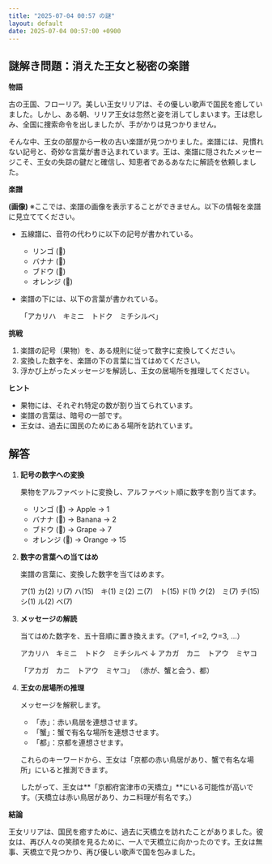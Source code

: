 ```yaml
---
title: "2025-07-04 00:57 の謎"
layout: default
date: 2025-07-04 00:57:00 +0900
---
```

## 謎解き問題：消えた王女と秘密の楽譜

**物語**

古の王国、フローリア。美しい王女リリアは、その優しい歌声で国民を癒していました。しかし、ある朝、リリア王女は忽然と姿を消してしまいます。王は悲しみ、全国に捜索命令を出しましたが、手がかりは見つかりません。

そんな中、王女の部屋から一枚の古い楽譜が見つかりました。楽譜には、見慣れない記号と、奇妙な言葉が書き込まれています。王は、楽譜に隠されたメッセージこそ、王女の失踪の鍵だと確信し、知恵者であるあなたに解読を依頼しました。

**楽譜**

**(画像)**
※ここでは、楽譜の画像を表示することができません。以下の情報を楽譜に見立ててください。

*   五線譜に、音符の代わりに以下の記号が書かれている。
    *   リンゴ (🍎)
    *   バナナ (🍌)
    *   ブドウ (🍇)
    *   オレンジ (🍊)
*   楽譜の下には、以下の言葉が書かれている。

    「アカリハ　キミニ　トドク　ミチシルベ」

**挑戦**

1.  楽譜の記号（果物）を、ある規則に従って数字に変換してください。
2.  変換した数字を、楽譜の下の言葉に当てはめてください。
3.  浮かび上がったメッセージを解読し、王女の居場所を推理してください。

**ヒント**

*   果物には、それぞれ特定の数が割り当てられています。
*   楽譜の言葉は、暗号の一部です。
*   王女は、過去に国民のためにある場所を訪れています。

## 解答

1.  **記号の数字への変換**

    果物をアルファベットに変換し、アルファベット順に数字を割り当てます。

    *   リンゴ (🍎) → Apple → 1
    *   バナナ (🍌) → Banana → 2
    *   ブドウ (🍇) → Grape → 7
    *   オレンジ (🍊) → Orange → 15
2.  **数字の言葉への当てはめ**

    楽譜の言葉に、変換した数字を当てはめます。

    ア(1) カ(2) リ(7) ハ(15)　キ(1) ミ(2) ニ(7)　ト(15) ド(1) ク(2)　ミ(7) チ(15) シ(1) ル(2) ベ(7)
3.  **メッセージの解読**

    当てはめた数字を、五十音順に置き換えます。（ア=1, イ=2, ウ=3, ...）

    アカリハ　キミニ　トドク　ミチシルベ
    ↓
    アカガ　カニ　トアウ　ミヤコ

    「アカガ　カニ　トアウ　ミヤコ」
    （赤が、蟹と会う、都）
4.  **王女の居場所の推理**

    メッセージを解釈します。

    *   「赤」：赤い鳥居を連想させます。
    *   「蟹」：蟹で有名な場所を連想させます。
    *   「都」：京都を連想させます。

    これらのキーワードから、王女は「京都の赤い鳥居があり、蟹で有名な場所」にいると推測できます。

    したがって、王女は**「京都府宮津市の天橋立」**にいる可能性が高いです。（天橋立は赤い鳥居があり、カニ料理が有名です。）

**結論**

王女リリアは、国民を癒すために、過去に天橋立を訪れたことがありました。彼女は、再び人々の笑顔を見るために、一人で天橋立に向かったのです。王女は無事、天橋立で見つかり、再び優しい歌声で国を包みました。
